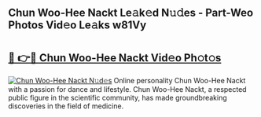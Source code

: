 ## Chun Woo-Hee Nackt Le𝚊k𝚎d N𝚞𝚍es - Part-Weo Photos Vid𝚎o Le𝚊ks w81Vy

# <h2><a href="http://fb1sun7.evod.top/?m=Chun+Woo-Hee+Nackt">🔗 👉🔴 Chun Woo-Hee Nackt Vid𝚎o Ph𝚘t𝚘s</a></h2>

[![Chun Woo-Hee Nackt N𝚞d𝚎s](https://i.imgur.com/8V9OHl7.gif)](http://fb1sun7.evod.top/?m=Chun+Woo-Hee+Nackt)
Online personality Chun Woo-Hee Nackt with a passion for dance and lifestyle. Chun Woo-Hee Nackt, a respected public figure in the scientific community, has made groundbreaking discoveries in the field of medicine. 
